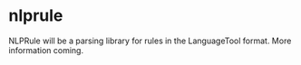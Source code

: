# nlprule

NLPRule will be a parsing library for rules in the LanguageTool format. More information coming.